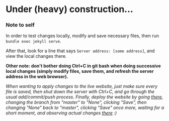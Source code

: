 # Under (heavy) construction...

### Note to self

In order to test changes locally, modify and save necessary files, then run `bundle exec jekyll serve`.

After that, look for a line that says `Server address: [some address]`, and view the local changes there.

**Other note: don't bother doing Ctrl+C in git bash when doing successive local changes (simply modify files, save them, and refresh the server address in the web browser).**

*When wanting to apply changes to the live website, just make sure every file is saved, then shut down the server with Ctrl+C, and go through the usual add/commit/push process. Finally, deploy the website by going [there](https://github.com/remi-marechal/remi-marechal.github.io/settings/pages), changing the branch from "master" to "None", clicking "Save", then changing "None" back to "master", clicking "Save" once more, waiting for a short moment, and observing actual changes [there](https://remi-marechal.github.io/) :)*